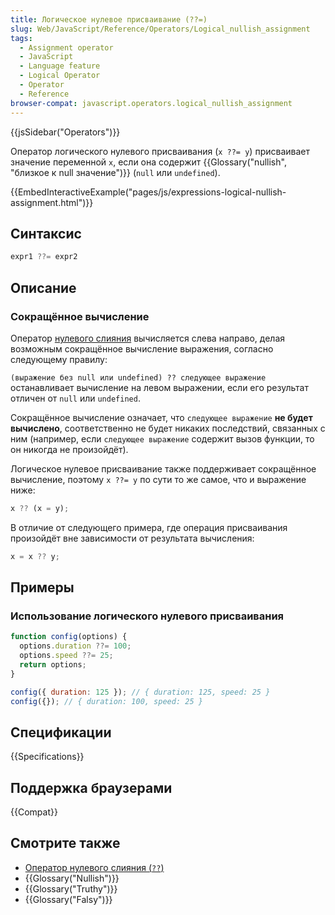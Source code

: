 ```yaml
---
title: Логическое нулевое присваивание (??=)
slug: Web/JavaScript/Reference/Operators/Logical_nullish_assignment
tags:
  - Assignment operator
  - JavaScript
  - Language feature
  - Logical Operator
  - Operator
  - Reference
browser-compat: javascript.operators.logical_nullish_assignment
---
```

{{jsSidebar("Operators")}}

Оператор логического нулевого присваивания (`x ??= y`) присваивает значение переменной `x`, если она содержит {{Glossary("nullish", "близкое к null значение")}} (`null` или `undefined`).

{{EmbedInteractiveExample("pages/js/expressions-logical-nullish-assignment.html")}}

## Синтаксис

```js
expr1 ??= expr2
```

## Описание

### Сокращённое вычисление

Оператор [нулевого слияния](/ru/docs/Web/JavaScript/Reference/Operators/Nullish_coalescing_operator) вычисляется слева направо, делая возможным сокращённое вычисление выражения, согласно следующему правилу:

`(выражение без null или undefined) ?? следующее выражение` останавливает вычисление на левом выражении, если его результат отличен от `null` или `undefined`.

Сокращённое вычисление означает, что `следующее выражение` **не будет вычислено**, соответственно не будет никаких последствий, связанных с ним (например, если `следующее выражение` содержит вызов функции, то он никогда не произойдёт).

Логическое нулевое присваивание также поддерживает сокращённое вычисление, поэтому `x ??= y` по сути то же самое, что и выражение ниже:

```js
x ?? (x = y);
```

В отличие от следующего примера, где операция присваивания произойдёт вне зависимости от результата вычисления:

```js example-bad
x = x ?? y;
```

## Примеры

### Использование логического нулевого присваивания

```js
function config(options) {
  options.duration ??= 100;
  options.speed ??= 25;
  return options;
}

config({ duration: 125 }); // { duration: 125, speed: 25 }
config({}); // { duration: 100, speed: 25 }
```

## Спецификации

{{Specifications}}

## Поддержка браузерами

{{Compat}}

## Смотрите также

- [Оператор нулевого слияния (`??`)](/ru/docs/Web/JavaScript/Reference/Operators/Nullish_coalescing_operator)
- {{Glossary("Nullish")}}
- {{Glossary("Truthy")}}
- {{Glossary("Falsy")}}
